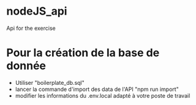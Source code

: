 # nodeJS_api

Api for the exercise

# Pour la création de la base de donnée

- Utiliser "boilerplate_db.sql"
- lancer la commande d'import des data de l'API "npm run import"
- modifier les informations du .env.local adapté à votre poste de travail
